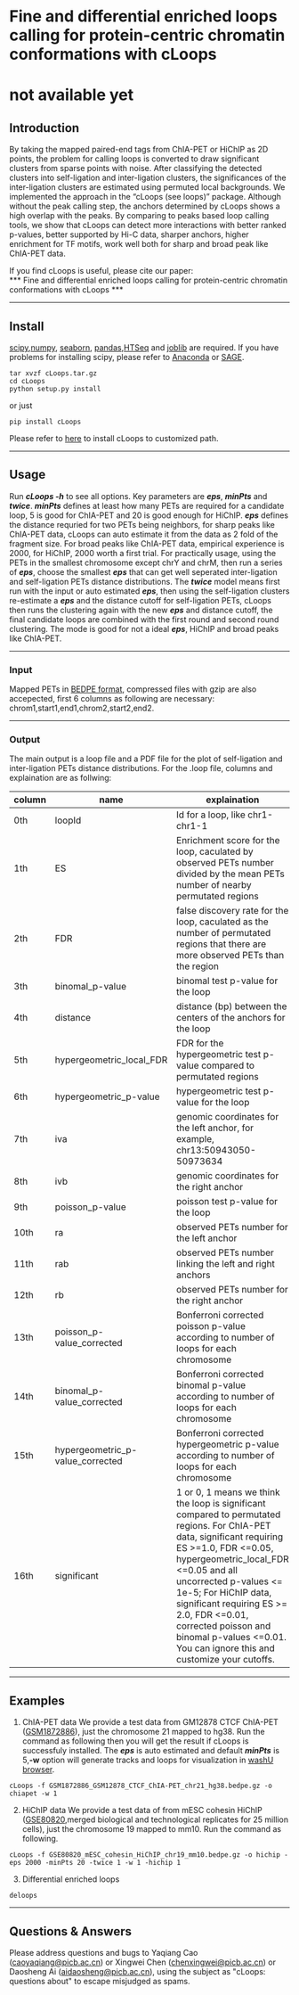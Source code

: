 # Fine and differential enriched loops calling for protein-centric chromatin conformations with cLoops

# not available yet 

## Introduction
By taking the mapped paired-end tags from ChIA-PET or HiChIP as 2D points, the problem for calling loops is converted to draw significant clusters from sparse points with noise. After classifying the detected clusters into self-ligation and inter-ligation clusters, the significances of the inter-ligation clusters are estimated using permuted local backgrounds. We implemented the approach in the “cLoops (see loops)” package. Although without the peak calling step, the anchors determined by cLoops shows a high overlap with the peaks. By comparing to peaks based loop calling tools, we show that cLoops can detect more interactions with better ranked p-values, better supported by Hi-C data, sharper anchors, higher enrichment for TF motifs, work well both for sharp and broad peak like ChIA-PET data.

If you find cLoops is useful, please cite our paper:    
*** Fine and differential enriched loops calling for protein-centric chromatin conformations with cLoops ***

--------
## Install
[scipy](https://www.scipy.org/),[numpy](http://www.numpy.org/), [seaborn](https://seaborn.pydata.org/), [pandas](http://pandas.pydata.org/),[HTSeq](https://github.com/simon-anders/htseq) and [joblib](https://pythonhosted.org/joblib/) are required. If you have problems for installing scipy, please refer to [Anaconda](https://docs.continuum.io/anaconda/) or [SAGE](http://www.sagemath.org/).
```
tar xvzf cLoops.tar.gz
cd cLoops
python setup.py install    
```

or just

```
pip install cLoops
```
Please refer to [here](https://docs.python.org/2/install/index.html) to install cLoops to customized path.

--------
## Usage
Run ***cLoops -h*** to see all options. Key parameters are ***eps***, ***minPts*** and ***twice***. ***minPts*** defines at least how many PETs are required for a candidate loop, 5 is good for ChIA-PET and 20 is good enough for HiChIP. ***eps*** defines the distance requried for two PETs being neighbors, for sharp peaks like ChIA-PET data, cLoops can auto estimate it from the data as 2 fold of the fragment size. For broad peaks like ChIA-PET data, empirical experience is 2000, for HiChIP, 2000 worth a first trial. For practically usage, using the PETs in the smallest chromosome except chrY and chrM, then run a series of ***eps***, choose the smallest ***eps*** that can get well seperated inter-ligation and self-ligation PETs distance distributions. The ***twice*** model means first run with the input or auto estimated ***eps***, then using the self-ligation clusters re-estimate a ***eps*** and the distance cutoff for self-ligation PETs, cLoops then runs the clustering again with the new ***eps*** and distance cutoff, the final candidate loops are combined with the first round and second round clustering. The mode is good for not a ideal ***eps***, HiChIP and broad peaks like ChIA-PET.

--------
### Input  
Mapped PETs in [BEDPE format](http://bedtools.readthedocs.io/en/latest/content/general-usage.html), compressed files with gzip are also accepected, first 6 columns as following are necessary: chrom1,start1,end1,chrom2,start2,end2.

--------
### Output
The main output is a loop file and a PDF file for the plot of self-ligation and inter-ligation PETs distance distributions.
For the .loop file, columns and explaination are as follwing:

column | name | explaination
------ | ---- | ------------
0th | loopId | Id for a loop, like chr1-chr1-1
1th | ES | Enrichment score for the loop, caculated by observed PETs number divided by the mean PETs number of nearby permutated  regions
2th | FDR | false discovery rate for the loop, caculated as the number of permutated regions that there are more observed PETs than the region  
3th | binomal\_p-value | binomal test p-value for the loop
4th | distance | distance (bp) between the centers of the anchors for the loop
5th | hypergeometric\_local\_FDR | FDR for the hypergeometric test p-value compared to permutated regions
6th | hypergeometric\_p-value | hypergeometric test p-value for the loop
7th | iva | genomic coordinates for the left anchor, for example, chr13:50943050-50973634
8th | ivb | genomic coordinates for the right anchor
9th | poisson_p-value | poisson test p-value for the loop
10th | ra | observed PETs number for the left anchor
11th | rab | observed PETs number linking the left and right anchors
12th | rb | observed PETs number for the right anchor
13th | poisson\_p-value\_corrected | Bonferroni corrected poisson p-value according to number of loops for each chromosome
14th | binomal\_p-value\_corrected | Bonferroni corrected binomal p-value according to number of loops for each chromosome
15th | hypergeometric\_p-value\_corrected | Bonferroni corrected hypergeometric p-value according to number of loops for each chromosome
16th | significant | 1 or 0, 1 means we think the loop is significant compared to permutated regions. For ChIA-PET data, significant requiring ES >=1.0, FDR <=0.05, hypergeometric\_local\_FDR <=0.05 and all uncorrected p-values <= 1e-5; For HiChIP data, significant requiring ES >= 2.0, FDR <=0.01, corrected poisson and binomal p-values <=0.01. You can ignore this and customize your cutoffs.

--------
## Examples
1. ChIA-PET data
We provide a test data from GM12878 CTCF ChIA-PET ([GSM1872886](https://www.ncbi.nlm.nih.gov/geo/query/acc.cgi?acc=GSM1872886)), just the chromosome 21 mapped to hg38. Run the command as following then you will get the result if cLoops is successfuly installed. The ***eps*** is auto estimated and default ***minPts*** is 5,**-w** option will generate tracks and loops for visualization in [washU browser](http://epigenomegateway.wustl.edu/browser/).
```
cLoops -f GSM1872886_GSM12878_CTCF_ChIA-PET_chr21_hg38.bedpe.gz -o chiapet -w 1
```      
2. HiChIP data
We provide a test data of from mESC cohesin HiChIP ([GSE80820](https://www.ncbi.nlm.nih.gov/geo/query/acc.cgi?acc=GSE80820),merged biological and technological replicates for 25 million cells), just the chromosome 19 mapped to mm10. Run the command as following.
```
cLoops -f GSE80820_mESC_cohesin_HiChIP_chr19_mm10.bedpe.gz -o hichip -eps 2000 -minPts 20 -twice 1 -w 1 -hichip 1
```    
3. Differential enriched loops
```
deloops 
```

--------
## Questions & Answers  
Please address questions and bugs to Yaqiang Cao (caoyaqiang@picb.ac.cn) or Xingwei Chen (chenxingwei@picb.ac.cn) or Daosheng Ai (aidaosheng@picb.ac.cn), using the subject as "cLoops: questions about" to escape misjudged as spams.  
